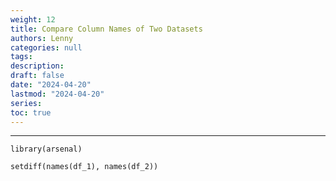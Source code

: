 ```yaml
---
weight: 12
title: Compare Column Names of Two Datasets
authors: Lenny
categories: null
tags: 
description: 
draft: false
date: "2024-04-20"
lastmod: "2024-04-20"
series:
toc: true
---
```



<!--more-->
---

```
library(arsenal)

setdiff(names(df_1), names(df_2))

```